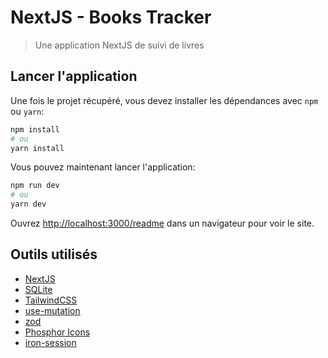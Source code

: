 # NextJS - Books Tracker

> Une application NextJS de suivi de livres

## Lancer l'application

Une fois le projet récupéré, vous devez installer les dépendances avec `npm` ou `yarn`:

```bash
npm install
# ou
yarn install
```

Vous pouvez maintenant lancer l'application:

```bash
npm run dev
# ou
yarn dev
```

Ouvrez [http://localhost:3000/readme]() dans un navigateur pour voir le site.

## Outils utilisés

- [NextJS](https://nextjs.org)
- [SQLite](https://github.com/WiseLibs/better-sqlite3)
- [TailwindCSS](https://tailwindcss.com)
- [use-mutation](https://www.npmjs.com/package/use-mutation)
- [zod](https://github.com/colinhacks/zod)
- [Phosphor Icons](https://phosphoricons.com/)
- [iron-session](https://www.npmjs.com/package/iron-session)
